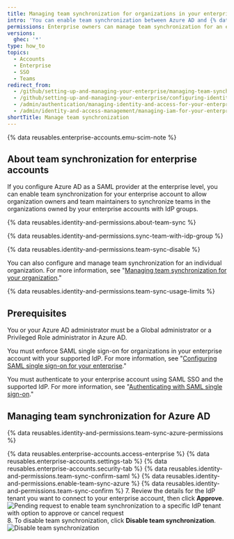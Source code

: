 ```yaml
---
title: Managing team synchronization for organizations in your enterprise
intro: 'You can enable team synchronization between Azure AD and {% data variables.product.product_name %} to allow organizations owned by your enterprise account to manage team membership through IdP groups.'
permissions: Enterprise owners can manage team synchronization for an enterprise account.
versions:
  ghec: '*'
type: how_to
topics:
  - Accounts
  - Enterprise
  - SSO
  - Teams
redirect_from:
  - /github/setting-up-and-managing-your-enterprise/managing-team-synchronization-for-organizations-in-your-enterprise-account
  - /github/setting-up-and-managing-your-enterprise/configuring-identity-and-access-management-for-your-enterprise-account/managing-team-synchronization-for-organizations-in-your-enterprise-account
  - /admin/authentication/managing-identity-and-access-for-your-enterprise/managing-team-synchronization-for-organizations-in-your-enterprise
  - /admin/identity-and-access-management/managing-iam-for-your-enterprise/managing-team-synchronization-for-organizations-in-your-enterprise
shortTitle: Manage team synchronization
---
```


{% data reusables.enterprise-accounts.emu-scim-note %}

## About team synchronization for enterprise accounts

If you configure Azure AD as a SAML provider at the enterprise level, you can enable team synchronization for your enterprise account to allow organization owners and team maintainers to synchronize teams in the organizations owned by your enterprise accounts with IdP groups.

{% data reusables.identity-and-permissions.about-team-sync %}

{% data reusables.identity-and-permissions.sync-team-with-idp-group %}

{% data reusables.identity-and-permissions.team-sync-disable %}

You can also configure and manage team synchronization for an individual organization. For more information, see "[Managing team synchronization for your organization](/organizations/managing-saml-single-sign-on-for-your-organization/managing-team-synchronization-for-your-organization)."

{% data reusables.identity-and-permissions.team-sync-usage-limits %}

## Prerequisites

You or your Azure AD administrator must be a Global administrator or a Privileged Role administrator in Azure AD.
 
You must enforce SAML single sign-on for organizations in your enterprise account with your supported IdP. For more information, see "[Configuring SAML single sign-on for your enterprise](/admin/authentication/managing-identity-and-access-for-your-enterprise/configuring-saml-single-sign-on-for-your-enterprise)."

You must authenticate to your enterprise account using SAML SSO and the supported IdP. For more information, see "[Authenticating with SAML single sign-on](/articles/authenticating-with-saml-single-sign-on)."

## Managing team synchronization for Azure AD

{% data reusables.identity-and-permissions.team-sync-azure-permissions %}

{% data reusables.enterprise-accounts.access-enterprise %}
{% data reusables.enterprise-accounts.settings-tab %}
{% data reusables.enterprise-accounts.security-tab %}
{% data reusables.identity-and-permissions.team-sync-confirm-saml %}
{% data reusables.identity-and-permissions.enable-team-sync-azure %}
{% data reusables.identity-and-permissions.team-sync-confirm %}
7. Review the details for the IdP tenant you want to connect to your enterprise account, then click **Approve**.
  ![Pending request to enable team synchronization to a specific IdP tenant with option to approve or cancel request](/assets/images/help/teams/approve-team-synchronization.png)
8. To disable team synchronization, click **Disable team synchronization**.
  ![Disable team synchronization](/assets/images/help/teams/disable-team-synchronization.png)
